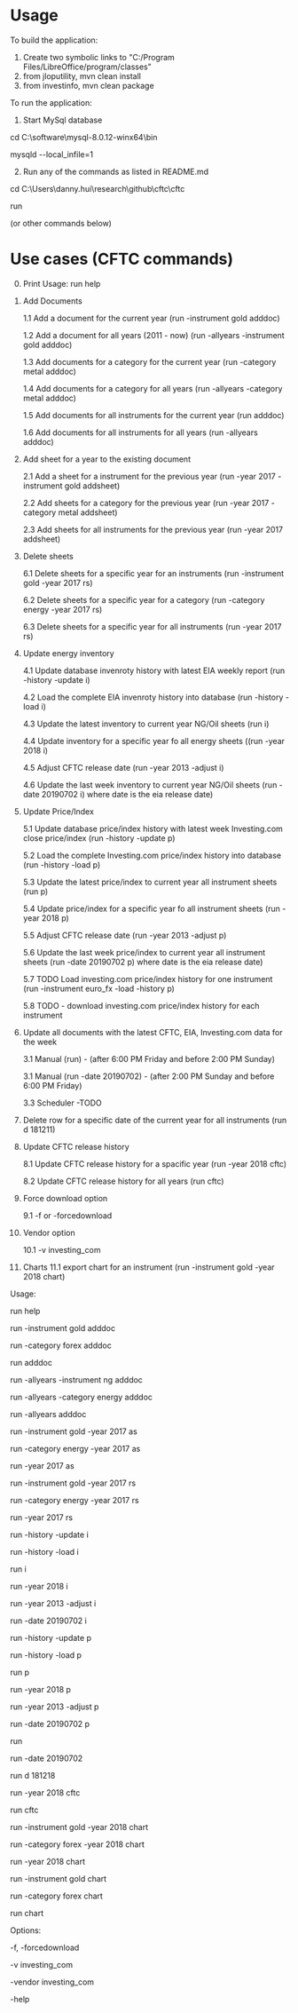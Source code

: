 # Usage
To build the application:

1. Create two symbolic links to "C:/Program Files/LibreOffice/program/classes"
2. from jloputility, 
mvn clean install
3. from investinfo,
mvn clean package

To run the application:

1. Start MySql database

cd C:\software\mysql-8.0.12-winx64\bin

mysqld --local_infile=1

2. Run any of the commands as listed in README.md

cd C:\Users\danny.hui\research\github\cftc\cftc

run

(or other commands below)

# Use cases (CFTC commands)

0. Print Usage: run help

1. Add Documents

	1.1 Add a document for the current year (run -instrument gold adddoc)
	
	1.2 Add a document for all years (2011 - now) (run -allyears -instrument gold adddoc)
	
	1.3 Add documents for a category for the current year (run -category metal adddoc)
	
	1.4 Add documents for a category for all years (run -allyears -category metal adddoc)
	
	1.5 Add documents for all instruments for the current year (run adddoc)
	
	1.6 Add documents for all instruments for all years (run -allyears adddoc)
	
2. Add sheet for a year to the existing document

	2.1 Add a sheet for a instrument for the previous year (run -year 2017 -instrument gold addsheet)
	
	2.2 Add sheets for a category for the previous year (run -year 2017 -category metal addsheet)
	
	2.3 Add sheets for all instruments for the previous year (run -year 2017 addsheet)
	
3. Delete sheets

	6.1 Delete sheets for a specific year for an instruments (run -instrument gold -year 2017 rs)
	
	6.2 Delete sheets for a specific year for a category (run -category energy -year 2017 rs)
	
	6.3 Delete sheets for a specific year for all instruments (run -year 2017 rs)
	
4. Update energy inventory

	4.1 Update database invenroty history with latest EIA weekly report (run -history -update i)
	
	4.2 Load the complete EIA invenroty history into database (run -history -load i)
	
	4.3 Update the latest inventory to current year NG/Oil sheets (run i)
	
	4.4 Update inventory for a specific year fo all energy sheets ((run -year 2018 i)
	
	4.5 Adjust CFTC release date (run -year 2013 -adjust i)
	
	4.6 Update the last week inventory to current year NG/Oil sheets (run -date 20190702 i) where date is the eia release date)
	
5. Update Price/Index

	5.1 Update database price/index history with latest week Investing.com close price/index (run -history -update p)
	
	5.2 Load the complete Investing.com price/index history into database (run -history -load p)
	
	5.3 Update the latest price/index to current year all instrument sheets (run p)
	
	5.4 Update price/index for a specific year fo all instrument sheets (run -year 2018 p)
	
	5.5 Adjust CFTC release date (run -year 2013 -adjust p)
	
	5.6 Update the last week price/index to current year all instrument sheets (run -date 20190702 p) where date is the eia release date)
	
	5.7 TODO Load investing.com price/index history for one instrument (run -instrument euro_fx -load  -history p)
	
	5.8 TODO - download investing.com price/index history for each instrument
	
6. Update all documents with the latest CFTC, EIA, Investing.com data for the week 

	3.1 Manual (run) - (after 6:00 PM Friday and before 2:00 PM Sunday)
	
	3.1 Manual (run -date 20190702) - (after 2:00 PM Sunday and before 6:00 PM Friday)
	
	3.3 Scheduler -TODO
	
7. Delete row for a specific date of the current year for all instruments (run d 181211)

8. Update CFTC release history

	8.1 Update CFTC release history for a spacific year (run -year 2018 cftc)
	
	8.2 Update CFTC release history for all years (run cftc)
	
9. Force download option

	9.1 -f or -forcedownload
	
10. Vendor option

	10.1 -v investing_com

11. Charts
		11.1 export chart for an instrument (run -instrument gold -year 2018 chart)
		
		
Usage:

run help

run -instrument gold adddoc

run -category forex adddoc

run adddoc

run -allyears -instrument ng adddoc

run -allyears -category energy adddoc

run -allyears adddoc


run -instrument gold -year 2017 as

run -category energy -year 2017 as

run -year 2017 as

run -instrument gold -year 2017 rs

run -category energy -year 2017 rs

run -year 2017 rs


run -history -update i

run -history -load i

run i

run -year 2018 i

run -year 2013 -adjust i

run -date 20190702 i


run -history -update p

run -history -load p

run p

run -year 2018 p

run -year 2013 -adjust p

run -date 20190702 p


run

run -date 20190702

run d 181218


run -year 2018 cftc

run cftc

run -instrument gold -year 2018 chart

run -category forex -year 2018 chart

run -year 2018 chart

run -instrument gold chart

run -category forex chart

run chart

Options:

-f, -forcedownload

-v investing_com

-vendor investing_com

-help
